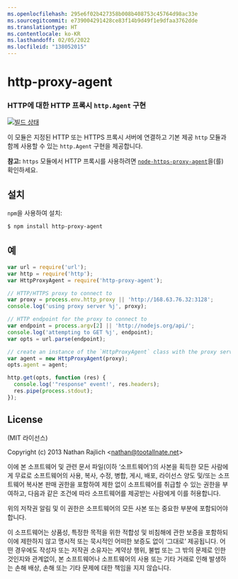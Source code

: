 ```yaml
---
ms.openlocfilehash: 295e6f02b427358b008b408753c45764d98ac33e
ms.sourcegitcommit: e739004291428ce83f14b9d49f1e9dfaa3762dde
ms.translationtype: HT
ms.contentlocale: ko-KR
ms.lasthandoff: 02/05/2022
ms.locfileid: "138052015"
---
```

<a name="http-proxy-agent"></a>http-proxy-agent
================
### <a name="an-https-proxy-httpagent-implementation-for-http"></a>HTTP에 대한 HTTP 프록시 `http.Agent` 구현
[![빌드 상태](https://github.com/TooTallNate/node-http-proxy-agent/workflows/Node%20CI/badge.svg)](https://github.com/TooTallNate/node-http-proxy-agent/actions?workflow=Node+CI)

이 모듈은 지정된 HTTP 또는 HTTPS 프록시 서버에 연결하고 기본 제공 `http` 모듈과 함께 사용할 수 있는 `http.Agent` 구현을 제공합니다.

__참고:__ `https` 모듈에서 HTTP 프록시를 사용하려면 [`node-https-proxy-agent`](https://github.com/TooTallNate/node-https-proxy-agent)을(를) 확인하세요.

<a name="installation"></a>설치
------------

`npm`을 사용하여 설치:

``` bash
$ npm install http-proxy-agent
```


<a name="example"></a>예
-------

``` js
var url = require('url');
var http = require('http');
var HttpProxyAgent = require('http-proxy-agent');

// HTTP/HTTPS proxy to connect to
var proxy = process.env.http_proxy || 'http://168.63.76.32:3128';
console.log('using proxy server %j', proxy);

// HTTP endpoint for the proxy to connect to
var endpoint = process.argv[2] || 'http://nodejs.org/api/';
console.log('attempting to GET %j', endpoint);
var opts = url.parse(endpoint);

// create an instance of the `HttpProxyAgent` class with the proxy server information
var agent = new HttpProxyAgent(proxy);
opts.agent = agent;

http.get(opts, function (res) {
  console.log('"response" event!', res.headers);
  res.pipe(process.stdout);
});
```


<a name="license"></a>License
-------

(MIT 라이선스)

Copyright (c) 2013 Nathan Rajlich &lt;nathan@tootallnate.net&gt;

이에 본 소프트웨어 및 관련 문서 파일(이하 ‘소프트웨어’)의 사본을 획득한 모든 사람에게 무료로 소프트웨어의 사용, 복사, 수정, 병합, 게시, 배포, 라이선스 양도 및/또는 소프트웨어 복사본 판매 권한을 포함하여 제한 없이 소프트웨어를 취급할 수 있는 권한을 부여하고, 다음과 같은 조건에 따라 소프트웨어를 제공받는 사람에게 이를 허용합니다.

위의 저작권 알림 및 이 권한은 소프트웨어의 모든 사본 또는 중요한 부분에 포함되어야 합니다.

이 소프트웨어는 상품성, 특정한 목적을 위한 적합성 및 비침해에 관한 보증을 포함하되 이에 제한하지 않고 명시적 또는 묵시적인 어떠한 보증도 없이 ‘그대로’ 제공됩니다.
어떤 경우에도 작성자 또는 저작권 소유자는 계약상 행위, 불법 또는 그 밖의 문제로 인한 것인지와 관계없이, 본 소프트웨어나 소프트웨어의 사용 또는 기타 거래로 인해 발생하는 손해 배상, 손해 또는 기타 문제에 대한 책임을 지지 않습니다.
